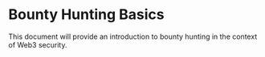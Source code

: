 # Bounty Hunting Basics

This document will provide an introduction to bounty hunting in the context of Web3 security.

